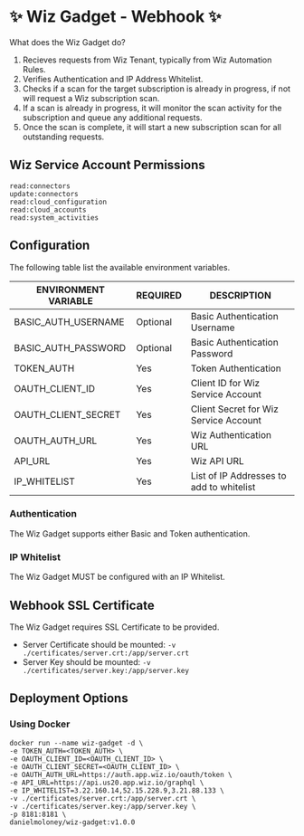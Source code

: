 # ✨ Wiz Gadget - Webhook ✨

What does the Wiz Gadget do?
1. Recieves requests from Wiz Tenant, typically from Wiz Automation Rules.
2. Verifies Authentication and IP Address Whitelist.
3. Checks if a scan for the target subscription is already in progress, if not will request a Wiz subscription scan.
4. If a scan is already in progress, it will monitor the scan activity for the subscription and queue any additional requests.
5. Once the scan is complete, it will start a new subscription scan for all outstanding requests.


## Wiz Service Account Permissions
```
read:connectors
update:connectors
read:cloud_configuration
read:cloud_accounts
read:system_activities
```

## Configuration
The following table list the available environment variables.

|             ENVIRONMENT VARIABLE                    |   REQUIRED   |          DESCRIPTION                                  |
|-----------------------------------------------------|--------------|-------------------------------------------------------|
| BASIC_AUTH_USERNAME                                 | Optional     | Basic Authentication Username                         |
| BASIC_AUTH_PASSWORD                                 | Optional     | Basic Authentication Password                         |
| TOKEN_AUTH                                          | Yes          | Token Authentication                                  |
| OAUTH_CLIENT_ID                                     | Yes          | Client ID for Wiz Service Account                     |
| OAUTH_CLIENT_SECRET                                 | Yes          | Client Secret for Wiz Service Account                 |
| OAUTH_AUTH_URL                                      | Yes          | Wiz Authentication URL                                |
| API_URL                                             | Yes          | Wiz API URL                                           |
| IP_WHITELIST                                        | Yes          | List of IP Addresses to add to whitelist              |

### Authentication
The Wiz Gadget supports either Basic and Token authentication.

### IP Whitelist
The Wiz Gadget MUST be configured with an IP Whitelist.

## Webhook SSL Certificate
The Wiz Gadget requires SSL Certificate to be provided.

- Server Certificate should be mounted: `-v ./certificates/server.crt:/app/server.crt`
- Server Key should be mounted: `-v ./certificates/server.key:/app/server.key`

## Deployment Options
### Using Docker
``` console
docker run --name wiz-gadget -d \
-e TOKEN_AUTH=<TOKEN_AUTH> \
-e OAUTH_CLIENT_ID=<OAUTH_CLIENT_ID> \
-e OAUTH_CLIENT_SECRET=<OAUTH_CLIENT_ID> \
-e OAUTH_AUTH_URL=https://auth.app.wiz.io/oauth/token \
-e API_URL=https://api.us20.app.wiz.io/graphql \
-e IP_WHITELIST=3.22.160.14,52.15.228.9,3.21.88.133 \
-v ./certificates/server.crt:/app/server.crt \
-v ./certificates/server.key:/app/server.key \
-p 8181:8181 \
danielmoloney/wiz-gadget:v1.0.0
```